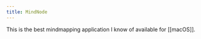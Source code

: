 ```yaml
---
title: MindNode
---
```


This is the best mindmapping application I know of available for [[macOS]].